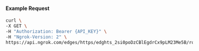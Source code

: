 <!-- Code generated for API Clients. DO NOT EDIT. -->

#### Example Request

```bash
curl \
-X GET \
-H "Authorization: Bearer {API_KEY}" \
-H "Ngrok-Version: 2" \
https://api.ngrok.com/edges/https/edghts_2si0poDzCBlEgdrCx9pLM23Me5B/routes/edghtsrt_2si0pm7fqkwmKtcNBAbyaYSoZAE/backend
```

